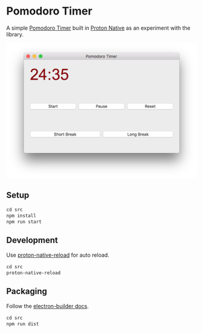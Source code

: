 # Pomodoro Timer

A simple [Pomodoro Timer](https://en.wikipedia.org/wiki/Pomodoro_Technique) built in [Proton Native](https://proton-native.js.org) as an experiment with the library.

![Pomodoro Timer screenshot](https://github.com/amrwc/Pomodoro-Timer-Proton-Native/blob/master/assets/Pomodoro-Timer-Proton-Native.png)

## Setup

```
cd src
npm install
npm run start
```

## Development

Use [proton-native-reload](https://github.com/Ino-Bagaric/proton-native-reload) for auto reload.

```
cd src
proton-native-reload
```

## Packaging

Follow the [electron-builder docs](https://www.electron.build).

```
cd src
npm run dist
```

